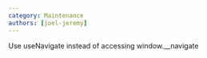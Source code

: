 ```yaml
---
category: Maintenance
authors: [joel-jeremy]
---
```


Use useNavigate instead of accessing window.__navigate
